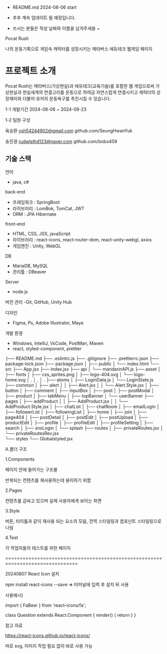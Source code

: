 - README.md 2024-08-06 start

- 추후 계속 업데이트 될 예정입니다.

- 쓰시는 분들은 작성 날짜와 이름을 남겨주세용 ~


Pocat Rush

나의 운동기록으로 게임속 캐릭터를 성장시키는 메타버스 에듀테크 웹게임 페이지

# 프로젝트 소개

Pocat Rush는 메타버스(가상현실)과 에듀테크(교육기술)를 포함한 웹 게임으로써
가상현실과 현실세계의 연결고리를 운동으로 하여금 자연스럽게 연결시키고
캐릭터의 성장재미와 더불어 유저의 운동욕구를 촉진시킬 수 있습니다.

1-1 개발기간
 2024-08-06 ~ 2024-09-23

1-2 팀원 구성

육승환 
ysh54244902@gmail.com 
github.com/SeungHwanYuk

송진경
rudwlsthd123@naver.com
github.com/bobo459

## 기술 스택

언어 
- java, c#

back-end
- 프레임워크 : SpringBoot
- 라이브러리 : LomBok, TomCat, JWT
- ORM : JPA Hibernate

front-end
- HTML, CSS, JSX, javaScript
- 라이브러리 : react-icons, react-router-dom, react-unity-webgl, axios
- 게임엔진 : Unity, WebGL

DB
- MariaDB, MySQL
- 관리툴 : DBeaver

Server
- node.js

버전 관리
-Git, GitHub, Unity Hub

디자인
- Figma, Ps, Adobe Illustrator, Maya

개발 환경
- Windows, IntelliJ, VsCode, PostMan, Maven
- react, styled-component, prettier

├── README.md
├── .eslintrc.js
├── .gitignore
├── .prettierrc.json
├── package-lock.json
├── package.json
│
├── public
│    └── index.html
└── src
     ├── App.jsx
     ├── index.jsx
     ├── api
     │     └── mandarinAPI.js
     ├── asset
     │     ├── fonts
     │     ├── css_sprites.png
     │     ├── logo-404.svg
     │     └── logo-home.svg
     │          .
     │          .
     │          .
     ├── atoms
     │     ├── LoginData.js
     │     └── LoginState.js
     ├── common
     │     ├── alert
     │     │     ├── Alert.jsx
     │     │     └── Alert.Style.jsx
     │     ├── button
     │     ├── comment
     │     ├── inputBox
     │     ├── post
     │     ├── postModal
     │     ├── product
     │     ├── tabMenu
     │     ├── topBanner
     │     └── userBanner
     ├── pages
     │     ├── addProduct
     │     │     ├── AddProduct.jsx
     │     │     └── AddProduct.Style.jsx
     │     ├── chatList
     │     ├── chatRoom
     │     ├── emailLogin
     │     ├── followerList
     │     ├── followingList
     │     ├── home
     │     ├── join
     │     ├── page404
     │     ├── postDetail
     │     ├── postEdit
     │     ├── postUpload
     │     ├── productEdit
     │     ├── profile
     │     ├── profileEdit
     │     ├── profileSetting
     │     ├── search
     │     ├── snsLogin
     │     └── splash
     ├── routes
     │     ├── privateRoutes.jsx
     │     └── privateRoutesRev.jsx  
     └── styles
           └── Globalstyled.jsx








A.폴더 구조

1.Components

페이지 안에 들어가는 구조물

반복되는 컨텐츠를 재사용하는데 용이하기 위함

2.Pages

컨텐츠를 감싸고 있으며 실제 사용자에게 보이는 화면

3.Style

버튼, 타이틀과 같이 재사용 되는 요소의 모음, 전역 스타일링과 컴포넌트 스타일링으로 나뉨

4.Test

각 작업자들의 테스트를 위한 페이지

===============================================================================

20240807 React Icon 설치

npm install react-icons --save => 터미널에 입력 후 설치 뒤 사용

사용예시)

import { FaBeer } from 'react-icons/fa';

class Question extends React.Component {
render() {
return <FaBeer />
}
}

참고 자료

https://react-icons.github.io/react-icons/

따로 svg, 이미지 작업 필요 없이 바로 사용 가능

